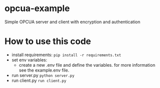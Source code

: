 # opcua-example
Simple OPCUA server and client with encryption and authentication


# How to use this code
- install requirements:
        `pip install -r requirements.txt`
- set env variables:
    - create a new .env file and define the variables. for more information see the example.env file.
- run server.py
        `python server.py`
- run client.py
        `run client.py`
